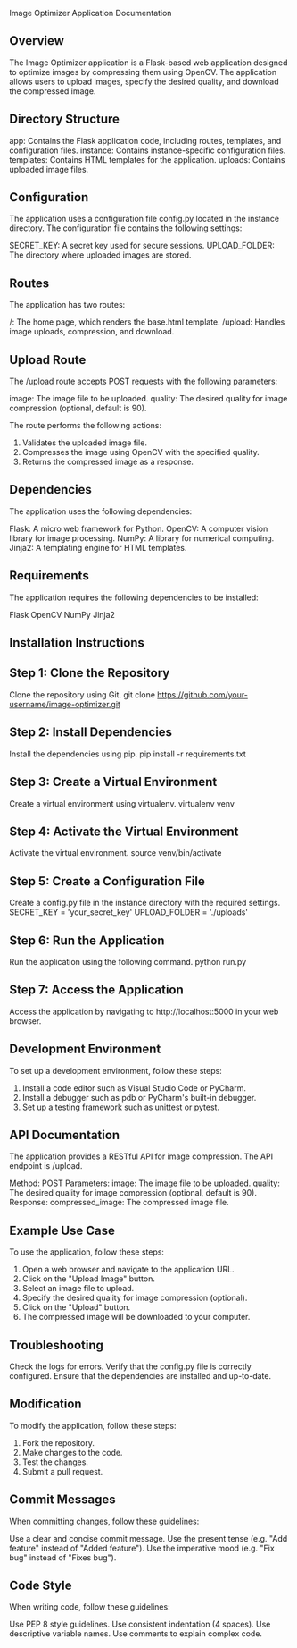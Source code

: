 Image Optimizer Application Documentation

## Overview

The Image Optimizer application is a Flask-based web application designed to optimize images by compressing them using OpenCV. The application allows users to upload images, specify the desired quality, and download the compressed image.

## Directory Structure

app: Contains the Flask application code, including routes, templates, and configuration files.
instance: Contains instance-specific configuration files.
templates: Contains HTML templates for the application.
uploads: Contains uploaded image files.

## Configuration

The application uses a configuration file config.py located in the instance directory. The configuration file contains the following settings:

SECRET_KEY: A secret key used for secure sessions.
UPLOAD_FOLDER: The directory where uploaded images are stored.

## Routes

The application has two routes:

/: The home page, which renders the base.html template.
/upload: Handles image uploads, compression, and download.

## Upload Route

The /upload route accepts POST requests with the following parameters:

image: The image file to be uploaded.
quality: The desired quality for image compression (optional, default is 90).

The route performs the following actions:

1. Validates the uploaded image file.
2. Compresses the image using OpenCV with the specified quality.
3. Returns the compressed image as a response.

## Dependencies

The application uses the following dependencies:

Flask: A micro web framework for Python.
OpenCV: A computer vision library for image processing.
NumPy: A library for numerical computing.
Jinja2: A templating engine for HTML templates.

## Requirements

The application requires the following dependencies to be installed:

Flask
OpenCV
NumPy
Jinja2

## Installation Instructions

## Step 1: Clone the Repository

Clone the repository using Git.
git clone https://github.com/your-username/image-optimizer.git

## Step 2: Install Dependencies

Install the dependencies using pip.
pip install -r requirements.txt

## Step 3: Create a Virtual Environment

Create a virtual environment using virtualenv.
virtualenv venv

## Step 4: Activate the Virtual Environment

Activate the virtual environment.
source venv/bin/activate

## Step 5: Create a Configuration File

Create a config.py file in the instance directory with the required settings.
SECRET_KEY = 'your_secret_key'
UPLOAD_FOLDER = './uploads'

## Step 6: Run the Application

Run the application using the following command.
python run.py

## Step 7: Access the Application

Access the application by navigating to http://localhost:5000 in your web browser.

## Development Environment

To set up a development environment, follow these steps:

1. Install a code editor such as Visual Studio Code or PyCharm.
2. Install a debugger such as pdb or PyCharm's built-in debugger.
3. Set up a testing framework such as unittest or pytest.

## API Documentation

The application provides a RESTful API for image compression. The API endpoint is /upload.

Method: POST
Parameters:
image: The image file to be uploaded.
quality: The desired quality for image compression (optional, default is 90).
Response:
compressed_image: The compressed image file.

## Example Use Case

To use the application, follow these steps:

1. Open a web browser and navigate to the application URL.
2. Click on the "Upload Image" button.
3. Select an image file to upload.
4. Specify the desired quality for image compression (optional).
5. Click on the "Upload" button.
6. The compressed image will be downloaded to your computer.

## Troubleshooting

Check the logs for errors.
Verify that the config.py file is correctly configured.
Ensure that the dependencies are installed and up-to-date.

## Modification

To modify the application, follow these steps:

1. Fork the repository.
2. Make changes to the code.
3. Test the changes.
4. Submit a pull request.

## Commit Messages

When committing changes, follow these guidelines:

Use a clear and concise commit message.
Use the present tense (e.g. "Add feature" instead of "Added feature").
Use the imperative mood (e.g. "Fix bug" instead of "Fixes bug").

## Code Style

When writing code, follow these guidelines:

Use PEP 8 style guidelines.
Use consistent indentation (4 spaces).
Use descriptive variable names.
Use comments to explain complex code.
